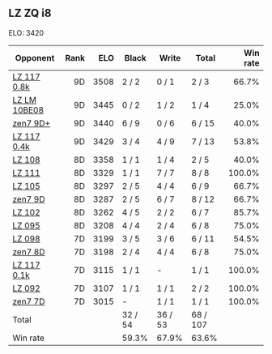 ## LZ ZQ i8 ##

ELO: 3420

Opponent | Rank | ELO | Black | Write | Total | Win rate
---------|-----:|----:|-------|-------|-------|-------:
[LZ 117 0.8k](LZ%20117%200.8k.md) | 9D | 3508 | 2 / 2 | 0 / 1 | 2 / 3 | 66.7%
[LZ LM 10BE08](LZ%20LM%2010BE08.md) | 9D | 3445 | 0 / 2 | 1 / 2 | 1 / 4 | 25.0%
[zen7 9D+](zen7%209D+.md) | 9D | 3440 | 6 / 9 | 0 / 6 | 6 / 15 | 40.0%
[LZ 117 0.4k](LZ%20117%200.4k.md) | 9D | 3429 | 3 / 4 | 4 / 9 | 7 / 13 | 53.8%
[LZ 108](LZ%20108.md) | 8D | 3358 | 1 / 1 | 1 / 4 | 2 / 5 | 40.0%
[LZ 111](LZ%20111.md) | 8D | 3329 | 1 / 1 | 7 / 7 | 8 / 8 | 100.0%
[LZ 105](LZ%20105.md) | 8D | 3297 | 2 / 5 | 4 / 4 | 6 / 9 | 66.7%
[zen7 9D](zen7%209D.md) | 8D | 3287 | 2 / 5 | 6 / 7 | 8 / 12 | 66.7%
[LZ 102](LZ%20102.md) | 8D | 3262 | 4 / 5 | 2 / 2 | 6 / 7 | 85.7%
[LZ 095](LZ%20095.md) | 8D | 3208 | 4 / 4 | 2 / 4 | 6 / 8 | 75.0%
[LZ 098](LZ%20098.md) | 7D | 3199 | 3 / 5 | 3 / 6 | 6 / 11 | 54.5%
[zen7 8D](zen7%208D.md) | 7D | 3198 | 2 / 4 | 4 / 4 | 6 / 8 | 75.0%
[LZ 117 0.1k](LZ%20117%200.1k.md) | 7D | 3115 | 1 / 1 | - | 1 / 1 | 100.0%
[LZ 092](LZ%20092.md) | 7D | 3107 | 1 / 1 | 1 / 1 | 2 / 2 | 100.0%
[zen7 7D](zen7%207D.md) | 7D | 3015 | - | 1 / 1 | 1 / 1 | 100.0%
Total | | | 32 / 54 | 36 / 53 | 68 / 107 | 
Win rate| | | 59.3% | 67.9% | 63.6% | 
